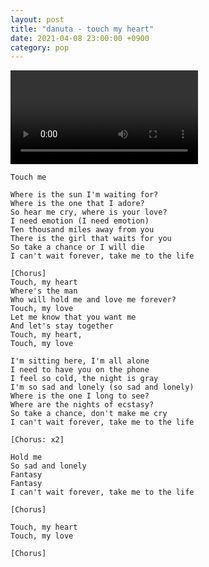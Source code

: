 ```yaml
---
layout: post
title: "danuta - touch my heart"
date: 2021-04-08 23:00:00 +0900
category: pop
---
```


<div class="video-container">
    <video id="player" class="video-js vjs-default-skin vjs-big-play-centered" data-json="/public/json/pop/danuta - touch my heart.json"></video>
</div>

```
Touch me

Where is the sun I'm waiting for?
Where is the one that I adore?
So hear me cry, where is your love?
I need emotion (I need emotion)
Ten thousand miles away from you
There is the girl that waits for you
So take a chance or I will die
I can't wait forever, take me to the life

[Chorus]
Touch, my heart
Where's the man
Who will hold me and love me forever?
Touch, my love
Let me know that you want me
And let's stay together
Touch, my heart, 
Touch, my love 

I'm sitting here, I'm all alone
I need to have you on the phone
I feel so cold, the night is gray
I'm so sad and lonely (so sad and lonely)
Where is the one I long to see?
Where are the nights of ecstasy?
So take a chance, don't make me cry
I can't wait forever, take me to the life

[Chorus: x2]

Hold me
So sad and lonely 
Fantasy
Fantasy
I can't wait forever, take me to the life

[Chorus]

Touch, my heart
Touch, my love

[Chorus]
```